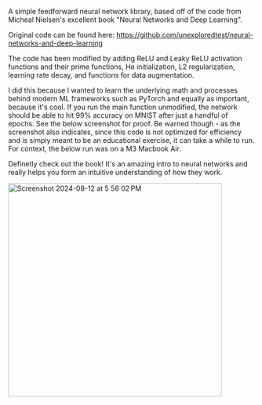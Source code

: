 A simple feedforward neural network library, based off of the code from Micheal Nielsen's excellent book "Neural Networks and Deep Learning".

Original code can be found here: https://github.com/unexploredtest/neural-networks-and-deep-learning

The code has been modified by adding ReLU and Leaky ReLU activation functions and their prime functions, He initialization, L2 regularization, learning rate decay, and functions for data augmentation.

I did this because I wanted to learn the underlying math and processes behind modern ML frameworks such as PyTorch and equally as important, because it's cool. If you run the main function unmodified, the network should be able to hit 99% accuracy on MNIST after just a handful of epochs. See the below screenshot for proof. Be warned though - as the screenshot also indicates, since this code is not optimized for efficiency and is simply meant to be an educational exercise, it can take a while to run. For context, the below run was on a M3 Macbook Air.

Definetly check out the book! It's an amazing intro to neural networks and really helps you form an intuitive understanding of how they work.


<img width="435" alt="Screenshot 2024-08-12 at 5 56 02 PM" src="https://github.com/user-attachments/assets/6bc38237-ec7c-4d5b-8b6a-17823f198ae3">
